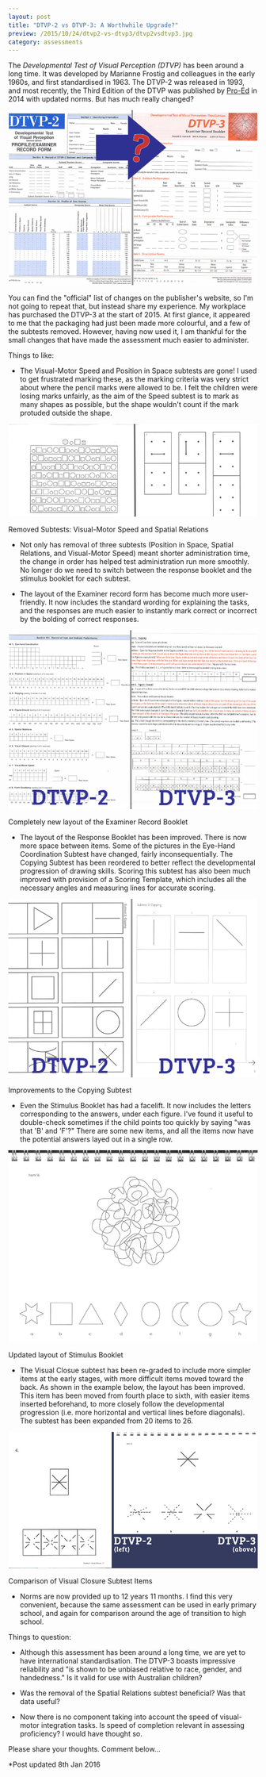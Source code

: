 ```yaml
---
layout: post
title: "DTVP-2 vs DTVP-3: A Worthwhile Upgrade?"
preview: /2015/10/24/dtvp2-vs-dtvp3/dtvp2vsdtvp3.jpg
category: assessments
---
```


The *Developmental Test of Visual Perception (DTVP)* has been around a long time. It was 
developed by Marianne Frostig and colleagues in the early 1960s, and first standardised in 1963.
The DTVP-2 was released in 1993, and most recently, the Third Edition of the DTVP
was published by [<u>Pro-Ed</u>](http://www.proedinc.com/customer/ProductView.aspx?ID=5697&sSearchWord=)
in 2014 with updated norms. But has much really changed?

![Examiner Record Booklets](2015/10/24/dtvp2-vs-dtvp3/dtvp2vsdtvp3.jpg)

You can find the "official" list of changes on the publisher's website, so I'm 
not going to repeat that, but instead share my experience.
My workplace has purchased the DTVP-3 at the start of 2015. At first glance, it 
appeared to me that the packaging had just been made more colourful, and a few 
of the subtests removed. However, having now used it, I am thankful for the small 
changes that have made the assessment much easier to administer.

Things to like:

* The Visual-Motor Speed and Position in Space subtests are gone! I used to get 
frustrated marking these, as the marking criteria was very strict about where the 
pencil marks were allowed to be. I felt the children were losing marks unfairly,
as the aim of the Speed subtest is to mark as many shapes as possible, but the shape
wouldn't count if the mark protuded outside the shape.

![Removed Subtests](2015/10/24/dtvp2-vs-dtvp3/cutsubtests.jpg)
<p class="caption">Removed Subtests: Visual-Motor Speed and Spatial Relations</p>

* Not only has removal of three subtests (Position in Space, Spatial Relations, 
and Visual-Motor Speed) meant shorter administration time, the change in order
has helped test administration run more smoothly. No longer do we need to switch 
between the response booklet and the stimulus booklet for each subtest.

* The layout of the Examiner record form has become much more user-friendly. It
now includes the standard wording for explaining the tasks, and the responses are
much easier to instantly mark correct or incorrect by the bolding of correct responses.

![Inside Examiner Record Booklets](2015/10/24/dtvp2-vs-dtvp3/examinerform.jpg)
<p class="caption">Completely new layout of the Examiner Record Booklet</p>

* The layout of the Response Booklet has been improved. There is now more space between items.
Some of the pictures in the Eye-Hand Coordination Subtest have changed, fairly inconsequentially.
The Copying Subtest has been reordered to better reflect the developmental progression of
drawing skills. Scoring this subtest has also been much improved with provision of
a Scoring Template, which includes all the necessary angles and measuring lines for accurate scoring.

![Improvements to the Copying Subtest](2015/10/24/dtvp2-vs-dtvp3/copying_subtest.jpg)
<p class="caption">Improvements to the Copying Subtest</p>

* Even the Stimulus Booklet has had a facelift. It now includes the letters corresponding to
the answers, under each figure. I've found it useful to double-check sometimes if
the child points too quickly by saying "was that 'B' and 'F'?" There are some new items,
and all the items now have the potential answers layed out in a single row.

![Updated Stimulus Layout](2015/10/24/dtvp2-vs-dtvp3/updatedlayout.jpg)
<p class="caption">Updated layout of Stimulus Booklet</p>

* The Visual Closue subtest has been re-graded to include more simpler items at the
early stages, with more difficult items moved toward the back. As shown in the example
below, the layout has been improved. This item has been moved from fourth place to
sixth, with easier items inserted beforehand, to more closely follow the developmental
progression (i.e. more horizontal and vertical lines before diagonals). The subtest has been
expanded from 20 items to 26.

![Comparison of Visual Closure items](2015/10/24/dtvp2-vs-dtvp3/itemcomparison.jpg)
<p class="caption">Comparison of Visual Closure Subtest Items</p>

* Norms are now provided up to 12 years 11 months. I find this very convenient,
because the same assessment can be used in early primary school, and again for 
comparison around the age of transition to high school.

Things to question:

* Although this assessment has been around a long time, we are yet to have international
standardisation. The DTVP-3 boasts impressive reliability and "is shown to be unbiased 
relative to race, gender, and handedness." Is it valid for use with Australian children?

* Was the removal of the Spatial Relations subtest beneficial? Was that data useful?

* Now there is no component taking into account the speed of visual-motor integration tasks.
Is speed of completion relevant in assessing proficiency? I would have thought so.

Please share your thoughts. Comment below...

<p class="caption">*Post updated 8th Jan 2016</p>

<br>